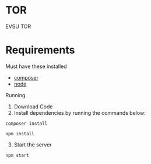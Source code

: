 # TOR
 EVSU TOR

# Requirements
Must have these installed
- [composer](https://getcomposer.org/)
- [node](https://nodejs.org/en)

Running
1. Download Code
2. Install dependencies by running the commands below:
```
composer install
```
```
npm install
```
3. Start the server
```
npm start
```
